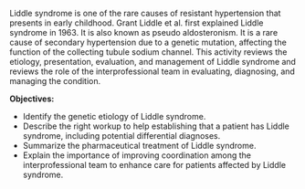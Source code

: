 Liddle syndrome is one of the rare causes of resistant hypertension that presents in early childhood. Grant Liddle et al. first explained Liddle syndrome in 1963. It is also known as pseudo aldosteronism. It is a rare cause of secondary hypertension due to a genetic mutation, affecting the function of the collecting tubule sodium channel. This activity reviews the etiology, presentation, evaluation, and management of Liddle syndrome and reviews the role of the interprofessional team in evaluating, diagnosing, and managing the condition.

**Objectives:**
- Identify the genetic etiology of Liddle syndrome.
- Describe the right workup to help establishing that a patient has Liddle syndrome, including potential differential diagnoses.
- Summarize the pharmaceutical treatment of Liddle syndrome.
- Explain the importance of improving coordination among the interprofessional team to enhance care for patients affected by Liddle syndrome.